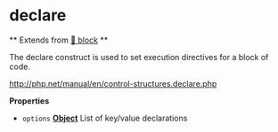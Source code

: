<!-- Generated by documentation.js. Update this documentation by updating the source code. -->

# declare

** Extends from [:link: block](BLOCK.md) **

The declare construct is used to set execution directives
for a block of code.

<http://php.net/manual/en/control-structures.declare.php>

**Properties**

-   `options` **[Object](https://developer.mozilla.org/en-US/docs/Web/JavaScript/Reference/Global_Objects/Object)** List of key/value declarations

